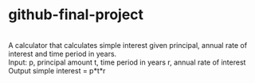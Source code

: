 # github-final-project
<br />
A calculator that calculates simple interest given principal, annual rate of interest and time period in years.
<br />
Input:
   p, principal amount
   t, time period in years 
   r, annual rate of interest 
Output 
   simple interest = p*t*r
